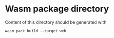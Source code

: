 # Wasm package directory

Content of this directory should be generated with
```
wasm pack build --target web
```
